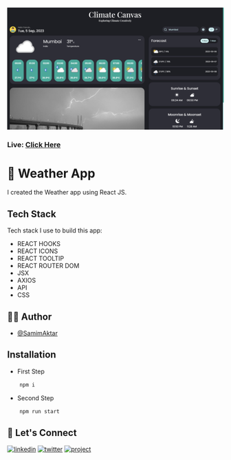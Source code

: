 [![MasterHead](https://raw.githubusercontent.com/Samim-Aktar-coder/React-Weather-App/main/Github%20Banner.png)](https://climate-canvas.netlify.app)

### Live: [Click Here](https://climate-canvas.netlify.app)

# 🚀 Weather App

I created the Weather app using React JS.

## Tech Stack

Tech stack I use to build this app:

- REACT HOOKS
- REACT ICONS
- REACT TOOLTIP
- REACT ROUTER DOM
- JSX
- AXIOS
- API
- CSS

## 🙋‍♂️ Author

- [@SamimAktar](https://github.com/Samim-Aktar-coder)

## Installation

- First Step

```bash
    npm i
```

- Second Step

```bash
    npm run start
```

## 🔗 Let's Connect

[![linkedin](https://img.shields.io/badge/linkedin-0A66C2?style=for-the-badge&logo=linkedin&logoColor=white)](https://www.linkedin.com/in/samimaktr/)
[![twitter](https://img.shields.io/badge/twitter-1DA1F2?style=for-the-badge&logo=twitter&logoColor=white)](https://twitter.com/hellosamaktr)
[![project](https://img.shields.io/badge/project_link-96C43A?style=for-the-badge&logo=tp-link&logoColor=white)](https://dictionexus.netlify.app)